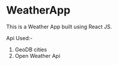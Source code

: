 # WeatherApp
This is a Weather App built  using React JS.

Api Used:- 
1. GeoDB cities
2. Open Weather Api

